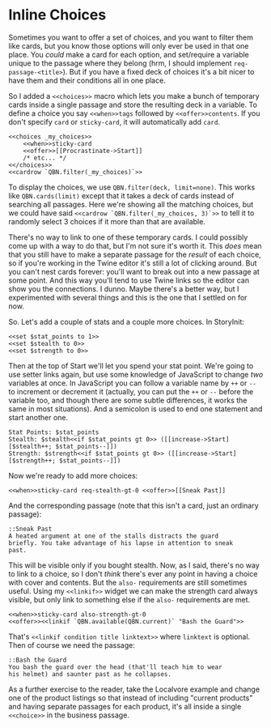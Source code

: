 Inline Choices
==============

Sometimes you want to offer a set of choices, and you want to
filter them like cards, but you know those options will only ever
be used in that one place. You *could* make a card for each
option, and set/require a variable unique to the passage where
they belong (hrm, I should implement `req-passage-<title>`). But
if you have a fixed deck of choices it's a bit nicer to have them
and their conditions all in one place.

So I added a `<<choices>>` macro which lets you make a bunch of
temporary cards inside a single passage and store the resulting
deck in a variable. To define a choice you say `<<when>>tags`
followed by `<<offer>>contents`. If you don't specify `card` or
`sticky-card`, it will automatically add `card`.

	<<choices _my_choices>>
		<<when>>sticky-card
		<<offer>>[[Procrastinate->Start]]
		/* etc... */
	<</choices>>
	<<cardrow `QBN.filter(_my_choices)`>>

To display the choices, we use `QBN.filter(deck, limit=none)`.
This works like `QBN.cards(limit)` except that it takes a deck of
cards instead of searching all passages. Here we're showing all
the matching choices, but we could have said ``<<cardrow
`QBN.filter(_my_choices, 3)`>>`` to tell it to randomly select 3
choices if it more than that are available.

There's no way to link to one of these temporary cards. I could
possibly come up with a way to do that, but I'm not sure it's
worth it. This *does* mean that you still have to make a separate
passage for the *result* of each choice, so if you're working in
the Twine editor it's still a lot of clicking around. But you
can't nest cards forever: you'll want to break out into a new
passage at some point. And this way you'll tend to use Twine links
so the editor can show you the connections. I dunno. Maybe there's
a better way, but I experimented with several things and this is
the one that I settled on for now.

So. Let's add a couple of stats and a couple more choices. In
StoryInit:

	<<set $stat_points to 1>>
	<<set $stealth to 0>>
	<<set $strength to 0>>

Then at the top of Start we'll let you spend your stat point.
We're going to use setter links again, but use some knowledge of
JavaScript to change *two* variables at once. In JavaScript you
can follow a variable name by `++` or `--` to increment or
decrement it (actually, you can put the `++` or `--` before the
variable too, and though there are some subtle differences, it
works the same in most situations). And a semicolon is used to end
one statement and start another one.

	Stat Points: $stat_points
	Stealth: $stealth<<if $stat_points gt 0>> ([[increase->Start][$stealth++; $stat_points--]])
	Strength: $strength<<if $stat_points gt 0>> ([[increase->Start][$strength++; $stat_points--]])

Now we're ready to add more choices:

	<<when>>sticky-card req-stealth-gt-0 <<offer>>[[Sneak Past]]

And the corresponding passage (note that this isn't a card, just
an ordinary passage):

	::Sneak Past
	A heated argument at one of the stalls distracts the guard
	briefly. You take advantage of his lapse in attention to sneak
	past.

This will be visible only if you bought stealth. Now, as I said,
there's no way to link to a choice, so I don't *think* there's
ever any point in having a choice with cover and contents. But the
`also-` requirements are still sometimes useful. Using my
`<<linkif>>` widget we can make the strength card always visible,
but only link to something else if the `also-` requirements are
met.

	<<when>>sticky-card also-strength-gt-0
	<<offer>><<linkif `QBN.available(QBN.current)` "Bash the Guard">>

That's `<<linkif condition title linktext>>` where `linktext` is
optional. Then of course we need the passage:

	::Bash the Guard
	You bash the guard over the head (that'll teach him to wear
	his helmet) and saunter past as he collapses.

As a further exercise to the reader, take the Localvore example
and change one of the product listings so that instead of
including "current products" and having separate passages for each
product, it's all inside a single `<<choice>>` in the business
passage.
